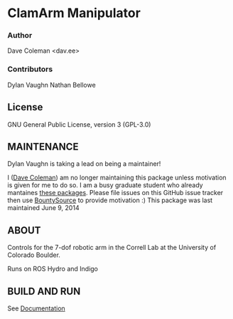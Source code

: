 # ClamArm Manipulator

### Author
Dave Coleman <dav.ee>

### Contributors

Dylan Vaughn
Nathan Bellowe

## License

GNU General Public License, version 3 (GPL-3.0)

## MAINTENANCE

Dylan Vaughn is taking a lead on being a maintainer!

I ([Dave Coleman](http://davetcoleman.com/)) am no longer maintaining this package unless motivation is given for me to do so. I am a busy graduate student who already mantaines [these packages](http://dav.ee/blog/notes/archives/777). Please file issues on this GitHub issue tracker then use [BountySource](https://www.bountysource.com/trackers/226615-davetcoleman-clam) to provide motivation :) This package was last maintained June 9, 2014

## ABOUT

Controls for the 7-dof robotic arm in the Correll Lab at the University of Colorado Boulder. 

Runs on ROS Hydro and Indigo

## BUILD AND RUN

See [Documentation](http://correll.cs.colorado.edu/clam/?page_id=28)
